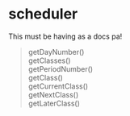 # scheduler

This must be having as a docs pa!

> getDayNumber()
> <br />
> getClasses()
> <br />
> getPeriodNumber()
> <br />
> getClass()
> <br />
> getCurrentClass()
> <br />
> getNextClass()
> <br />
> getLaterClass()
